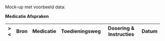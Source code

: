 Mock-up met voorbeeld data:<p/>
<b>Medicatie Afspraken</b>
<table class="grid">
<thead>
<tr><th>&gt;&lt;</th>
<th>
Bron
</th>
<th>
Medicatie
</th>
<th>
Toedieningsweg
</th>
<th>
Dosering & Instructies
</th>
<th>
Datum
</th>
</tr></thead><tbody>
</tbody>
</table>